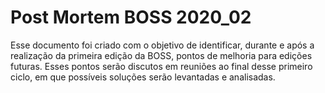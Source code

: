 # Post Mortem BOSS 2020_02

Esse documento foi criado com o objetivo de identificar, durante e após a realização da primeira edição da BOSS, pontos de melhoria para edições futuras. Esses pontos serão discutos em reuniões ao final desse primeiro ciclo, em que possíveis soluções serão levantadas e analisadas.